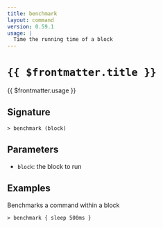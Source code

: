 ```yaml
---
title: benchmark
layout: command
version: 0.59.1
usage: |
  Time the running time of a block
---
```


# `{{ $frontmatter.title }}`

<div style='white-space: pre-wrap;'>{{ $frontmatter.usage }}</div>

## Signature

```> benchmark (block)```

## Parameters

 -  `block`: the block to run

## Examples

Benchmarks a command within a block
```shell
> benchmark { sleep 500ms }
```
